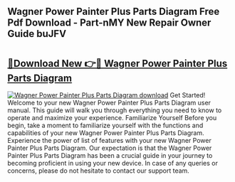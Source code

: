 ## Wagner Power Painter Plus Parts Diagram Free Pdf Download - Part-nMY New Repair Owner Guide buJFV

# <h2><a href="http://dfny2b.blite.top/?on=Wagner+Power+Painter+Plus+Parts+Diagram">🔗Download New 👉🔴 Wagner Power Painter Plus Parts Diagram</a></h2>

[![Wagner Power Painter Plus Parts Diagram download](https://i.imgur.com/lujVjoI.png)](http://dfny2b.blite.top/?on=Wagner+Power+Painter+Plus+Parts+Diagram)
Get Started! Welcome to your new Wagner Power Painter Plus Parts Diagram user manual. This guide will walk you through everything you need to know to operate and maximize your experience. Familiarize Yourself Before you begin, take a moment to familiarize yourself with the functions and capabilities of your new Wagner Power Painter Plus Parts Diagram. Experience the power of list of features with your new Wagner Power Painter Plus Parts Diagram. Our expectation is that the Wagner Power Painter Plus Parts Diagram has been a crucial guide in your journey to becoming proficient in using your new device. In case of any queries or concerns, please do not hesitate to contact our support team.
